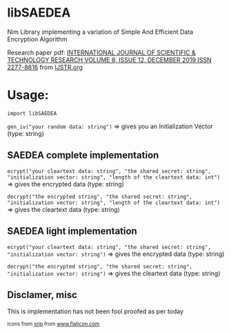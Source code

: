 # libSAEDEA

Nim Library implementing a variation of Simple And Efficient Data Encryption Algorithm

Research paper pdf: [INTERNATIONAL JOURNAL OF SCIENTIFIC & TECHNOLOGY RESEARCH VOLUME 8, ISSUE 12, DECEMBER 2019 ISSN 2277-8616](http://www.ijstr.org/final-print/dec2013/A-Survey-On-Some-Encryption-Algorithms-And-Verification-Of-Rsa-Technique.pdf) from [IJSTR.org](https://www.ijstr.org/paper-references.php?ref=IJSTR-1119-24664)

# Usage:
`import libSAEDEA`

`gen_iv("your random data: string")`
=> gives you an Initialization Vector (type: string)


## SAEDEA complete implementation

`ecrypt("your cleartext data: string", "the shared secret: string", "initialization vector: string", "length of the cleartext data: int")`
=> gives the encrypted data (type: string)

`decrypt("the encrypted string", "the shared secret: string", "initialization vector: string", "length of the cleartext data: int")`
=> gives the cleartext data (type: string)


## SAEDEA light implementation

`ecrypt("your cleartext data: string", "the shared secret: string", "initialization vector: string")`
=> gives the encrypted data (type: string)

`decrypt("the encrypted string", "the shared secret: string", "initialization vector: string")`
=> gives the cleartext data (type: string)

## Disclamer, misc

This is implementation has not been fool proofed as per today

<small><div>Icons from <a href="https://www.flaticon.com/fr/auteurs/srip" title="srip">srip</a> from <a href="https://www.flaticon.com/fr/" title="Flaticon">www.flaticon.com</a></div></small>
